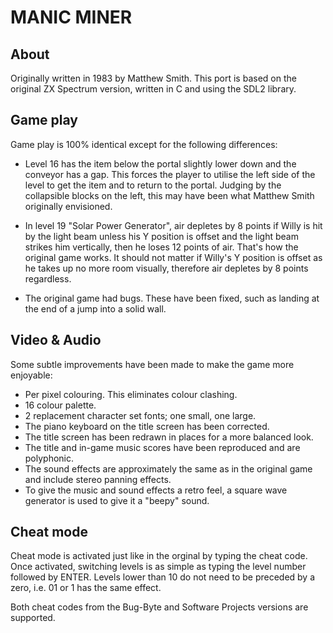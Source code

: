 # MANIC MINER

## About

Originally written in 1983 by Matthew Smith. This port is based on the original
ZX Spectrum version, written in C and using the SDL2 library.

## Game play

Game play is 100% identical except for the following differences:

- Level 16 has the item below the portal slightly lower down and the conveyor
has a gap. This forces the player to utilise the left side of the level to get
the item and to return to the portal. Judging by the collapsible blocks on the
left, this may have been what Matthew Smith originally envisioned.

- In level 19 "Solar Power Generator", air depletes by 8 points if Willy is hit
by the light beam unless his Y position is offset and the light beam strikes him
vertically, then he loses 12 points of air. That's how the original game works.
It should not matter if Willy's Y position is offset as he takes up no more room
visually, therefore air depletes by 8 points regardless.

- The original game had bugs. These have been fixed, such as landing at the end
of a jump into a solid wall.

## Video & Audio

Some subtle improvements have been made to make the game more enjoyable:

- Per pixel colouring. This eliminates colour clashing.
- 16 colour palette.
- 2 replacement character set fonts; one small, one large.
- The piano keyboard on the title screen has been corrected.
- The title screen has been redrawn in places for a more balanced look.
- The title and in-game music scores have been reproduced and are polyphonic.
- The sound effects are approximately the same as in the original game and
include stereo panning effects.
- To give the music and sound effects a retro feel, a square wave generator is
used to give it a "beepy" sound.

## Cheat mode

Cheat mode is activated just like in the orginal by typing the cheat code. Once
activated, switching levels is as simple as typing the level number followed by
ENTER. Levels lower than 10 do not need to be preceded by a zero, i.e. 01 or 1
has the same effect.

Both cheat codes from the Bug-Byte and Software Projects versions are supported.
